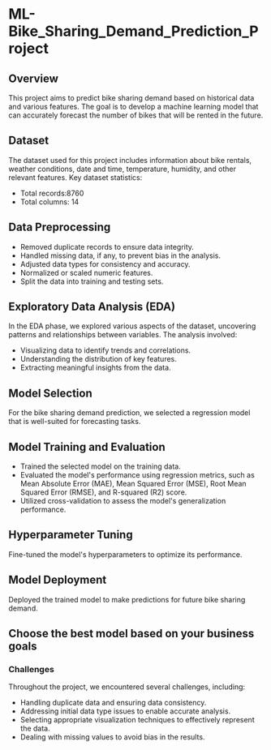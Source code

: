 # ML-Bike_Sharing_Demand_Prediction_Project

## Overview

This project aims to predict bike sharing demand based on historical data and various features. The goal is to develop a machine learning model that can accurately forecast the number of bikes that will be rented in the future.

## Dataset

The dataset used for this project includes information about bike rentals, weather conditions, date and time, temperature, humidity, and other relevant features. Key dataset statistics:

- Total records:8760
- Total columns: 14

## Data Preprocessing

- Removed duplicate records to ensure data integrity.
- Handled missing data, if any, to prevent bias in the analysis.
- Adjusted data types for consistency and accuracy.
- Normalized or scaled numeric features.
- Split the data into training and testing sets.

## Exploratory Data Analysis (EDA)

In the EDA phase, we explored various aspects of the dataset, uncovering patterns and relationships between variables. The analysis involved:

- Visualizing data to identify trends and correlations.
- Understanding the distribution of key features.
- Extracting meaningful insights from the data.

## Model Selection

For the bike sharing demand prediction, we selected a regression model that is well-suited for forecasting tasks.

## Model Training and Evaluation

- Trained the selected model on the training data.
- Evaluated the model's performance using regression metrics, such as Mean Absolute Error (MAE), Mean Squared Error (MSE), Root Mean Squared Error (RMSE), and R-squared (R2) score.
- Utilized cross-validation to assess the model's generalization performance.

## Hyperparameter Tuning

Fine-tuned the model's hyperparameters to optimize its performance.

## Model Deployment

Deployed the trained model to make predictions for future bike sharing demand.

## Choose the best model based on your business goals

### Challenges

Throughout the project, we encountered several challenges, including:

- Handling duplicate data and ensuring data consistency.
- Addressing initial data type issues to enable accurate analysis.
- Selecting appropriate visualization techniques to effectively represent the data.
- Dealing with missing values to avoid bias in the results.

